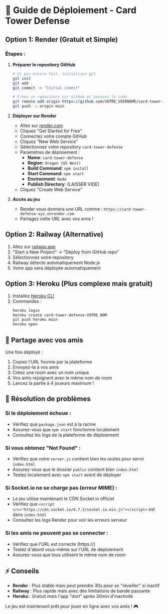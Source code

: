 # 🚀 Guide de Déploiement - Card Tower Defense

## Option 1: Render (Gratuit et Simple)

### Étapes :

1. **Préparer le repository GitHub**
   ```bash
   # Si pas encore fait, initialisez git
   git init
   git add .
   git commit -m "Initial commit"
   
   # Créez un repository sur GitHub et poussez le code
   git remote add origin https://github.com/VOTRE_USERNAME/card-tower-defense.git
   git push -u origin main
   ```

2. **Déployer sur Render**
   - Allez sur [render.com](https://render.com)
   - Cliquez "Get Started for Free"
   - Connectez votre compte GitHub
   - Cliquez "New Web Service"
   - Sélectionnez votre repository `card-tower-defense`
   - Paramètres de déploiement :
     * **Name**: `card-tower-defense`
     * **Region**: `Oregon (US West)`
     * **Build Command**: `npm install`
     * **Start Command**: `npm start`
     * **Environment**: `Node`
     * **Publish Directory**: (LAISSER VIDE)
   - Cliquez "Create Web Service"

3. **Accès au jeu**
   - Render vous donnera une URL comme : `https://card-tower-defense-xyz.onrender.com`
   - Partagez cette URL avec vos amis !

## Option 2: Railway (Alternative)

1. Allez sur [railway.app](https://railway.app)
2. "Start a New Project" → "Deploy from GitHub repo"
3. Sélectionnez votre repository
4. Railway détecte automatiquement Node.js
5. Votre app sera déployée automatiquement

## Option 3: Heroku (Plus complexe mais gratuit)

1. Installez [Heroku CLI](https://devcenter.heroku.com/articles/heroku-cli)
2. Commandes :
   ```bash
   heroku login
   heroku create card-tower-defense-VOTRE_NOM
   git push heroku main
   heroku open
   ```

## 📱 Partage avec vos amis

Une fois déployé :
1. Copiez l'URL fournie par la plateforme
2. Envoyez-la à vos amis
3. Créez une room avec un nom unique
4. Vos amis rejoignent avec le même nom de room
5. Lancez la partie à 4 joueurs maximum !

## 🔧 Résolution de problèmes

### Si le déploiement échoue :
- Vérifiez que `package.json` est à la racine
- Assurez-vous que `npm start` fonctionne localement
- Consultez les logs de la plateforme de déploiement

### Si vous obtenez "Not Found" :
- Vérifiez que votre `server.js` contient bien les routes pour servir `index.html`
- Assurez-vous que le dossier `public` contient bien `index.html`
- Testez localement avec `npm start` avant de déployer

### Si Socket.io ne se charge pas (erreur MIME) :
- Le jeu utilise maintenant le CDN Socket.io officiel
- Vérifiez que `<script src="https://cdn.socket.io/4.7.2/socket.io.min.js"></script>` est dans `index.html`
- Consultez les logs Render pour voir les erreurs serveur

### Si les amis ne peuvent pas se connecter :
- Vérifiez que l'URL est correcte (https://)
- Testez d'abord vous-même sur l'URL de déploiement
- Assurez-vous que tous utilisent le même nom de room

## ⚡ Conseils

- **Render** : Plus stable mais peut prendre 30s pour se "réveiller" si inactif
- **Railway** : Plus rapide mais avec des limitations de bande passante
- **Heroku** : Gratuit mais l'app "dort" après 30min d'inactivité

Le jeu est maintenant prêt pour jouer en ligne avec vos amis ! 🎮
